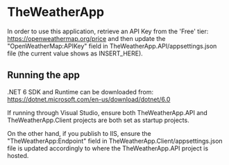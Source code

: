 # TheWeatherApp

In order to use this application, retrieve an API Key from the 'Free' tier: https://openweathermap.org/price and then update the "OpenWeatherMap:APIKey" field in TheWeatherApp.API/appsettings.json file (the current value shows as INSERT_HERE).

## Running the app

.NET 6 SDK and Runtime can be downloaded from: https://dotnet.microsoft.com/en-us/download/dotnet/6.0

If running through Visual Studio, ensure both TheWeatherApp.API and TheWeatherApp.Client projects are both set as startup projects.

On the other hand, if you publish to IIS, ensure the "TheWeatherApp:Endpoint" field in TheWeatherApp.Client/appsettings.json file is updated accordingly to where the TheWeatherApp.API project is hosted.
